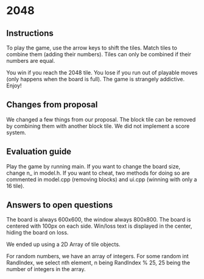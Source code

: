 # 2048

## Instructions

To play the game, use the arrow keys to shift the tiles.
Match tiles to combine them (adding their numbers).
Tiles can only be combined if their numbers are equal.

You win if you reach the 2048 tile. You lose if you
run out of playable moves (only happens when the board is full).
The game is strangely addictive. Enjoy!

## Changes from proposal

We changed a few things from our proposal.
The block tile can be removed by combining
them with another block tile. We did not
implement a score system.

## Evaluation guide

Play the game by running main. If you want to change the board size,
change n_ in model.h. If you want to cheat, two methods for doing so
are commented in model.cpp (removing blocks) and ui.cpp (winning with
only a 16 tile). 

## Answers to open questions

The board is always 600x600, the window always 800x800.
The board is centered with 100px on each side. Win/loss
text is displayed in the center, hiding the board on loss.

We ended up using a 2D Array of tile objects.

For random numbers, we have an array of integers. For some
random int RandIndex, we select nth element,
n being RandIndex % 25, 25 being the
number of integers in the array.

